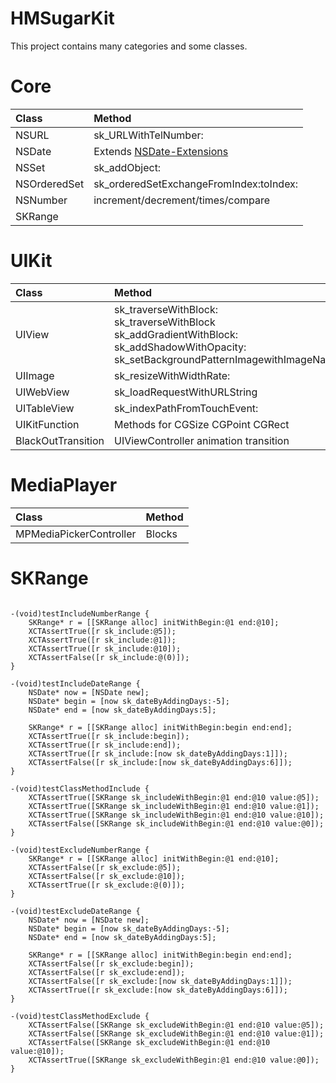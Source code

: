 HMSugarKit
=======

This project contains many categories and some classes.

# Core

|Class|Method|
|:----|:----|
|NSURL|sk_URLWithTelNumber:|
|NSDate|Extends [NSDate-Extensions](https://github.com/erica/NSDate-Extensions/blob/master/NSDate%2BUtilities.h)
|NSSet|sk_addObject:|
|NSOrderedSet|sk_orderedSetExchangeFromIndex:toIndex:|
|NSNumber|increment/decrement/times/compare|
|SKRange||

# UIKit

|Class|Method|
|:----|:----|
|UIView|sk_traverseWithBlock:<br>sk_traverseWithBlock<br>sk_addGradientWithBlock:<br>sk_addShadowWithOpacity:<br>sk_setBackgroundPatternImagewithImageName:|
|UIImage|sk_resizeWithWidthRate:|
|UIWebView|sk_loadRequestWithURLString|
|UITableView|sk_indexPathFromTouchEvent:|
|UIKitFunction|Methods for CGSize CGPoint CGRect|
|BlackOutTransition|UIViewController animation transition|


# MediaPlayer

|Class|Method|
|:----|:----|
|MPMediaPickerController|Blocks|

# SKRange

```obj-c

-(void)testIncludeNumberRange {
    SKRange* r = [[SKRange alloc] initWithBegin:@1 end:@10];
    XCTAssertTrue([r sk_include:@5]);
    XCTAssertTrue([r sk_include:@1]);
    XCTAssertTrue([r sk_include:@10]);
    XCTAssertFalse([r sk_include:@(0)]);
}

-(void)testIncludeDateRange {
    NSDate* now = [NSDate new];
    NSDate* begin = [now sk_dateByAddingDays:-5];
    NSDate* end = [now sk_dateByAddingDays:5];
    
    SKRange* r = [[SKRange alloc] initWithBegin:begin end:end];
    XCTAssertTrue([r sk_include:begin]);
    XCTAssertTrue([r sk_include:end]);
    XCTAssertTrue([r sk_include:[now sk_dateByAddingDays:1]]);
    XCTAssertFalse([r sk_include:[now sk_dateByAddingDays:6]]);
}

-(void)testClassMethodInclude {
    XCTAssertTrue([SKRange sk_includeWithBegin:@1 end:@10 value:@5]);
    XCTAssertTrue([SKRange sk_includeWithBegin:@1 end:@10 value:@1]);
    XCTAssertTrue([SKRange sk_includeWithBegin:@1 end:@10 value:@10]);
    XCTAssertFalse([SKRange sk_includeWithBegin:@1 end:@10 value:@0]);
}

-(void)testExcludeNumberRange {
    SKRange* r = [[SKRange alloc] initWithBegin:@1 end:@10];
    XCTAssertFalse([r sk_exclude:@5]);
    XCTAssertFalse([r sk_exclude:@10]);
    XCTAssertTrue([r sk_exclude:@(0)]);
}

-(void)testExcludeDateRange {
    NSDate* now = [NSDate new];
    NSDate* begin = [now sk_dateByAddingDays:-5];
    NSDate* end = [now sk_dateByAddingDays:5];
    
    SKRange* r = [[SKRange alloc] initWithBegin:begin end:end];
    XCTAssertFalse([r sk_exclude:begin]);
    XCTAssertFalse([r sk_exclude:end]);
    XCTAssertFalse([r sk_exclude:[now sk_dateByAddingDays:1]]);
    XCTAssertTrue([r sk_exclude:[now sk_dateByAddingDays:6]]);
}

-(void)testClassMethodExclude {
    XCTAssertFalse([SKRange sk_excludeWithBegin:@1 end:@10 value:@5]);
    XCTAssertFalse([SKRange sk_excludeWithBegin:@1 end:@10 value:@1]);
    XCTAssertFalse([SKRange sk_excludeWithBegin:@1 end:@10 value:@10]);
    XCTAssertTrue([SKRange sk_excludeWithBegin:@1 end:@10 value:@0]);
}

```

